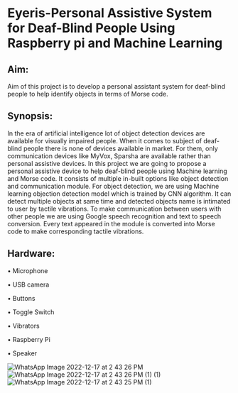# Eyeris-Personal Assistive System for Deaf-Blind People Using Raspberry pi and Machine Learning

## Aim:
Aim of this project is to develop a personal assistant system for deaf-blind people to help identify objects in terms of Morse code.

## Synopsis:
In the era of artificial intelligence lot of object detection devices are available for visually impaired people. When it comes to subject of deaf-blind people there is none of devices available in market. For them, only communication devices like MyVox, Sparsha are available rather than personal assistive devices. In this project we are going to propose a personal assistive device to help deaf-blind people using Machine learning and Morse code.
It consists of multiple in-built options like object detection and communication module. For object detection, we are using Machine learning objection detection model which is trained by CNN algorithm. It can detect multiple objects at same time and detected objects name is intimated to user by tactile vibrations. To make communication between users with other people we are using Google speech recognition and text to speech conversion. Every text appeared in the module is converted into Morse code to make corresponding tactile vibrations.
  
## Hardware:
•	Microphone

•	USB camera

•	Buttons

•	Toggle Switch

•	Vibrators

•	Raspberry Pi

•	Speaker

   ![WhatsApp Image 2022-12-17 at 2 43 26 PM](https://user-images.githubusercontent.com/59141338/208235117-b560659a-f392-4b30-94f0-5211e049c0b9.jpg) 
                                              ![WhatsApp Image 2022-12-17 at 2 43 26 PM (1) (1)](https://user-images.githubusercontent.com/59141338/208235369-8ccad751-dea4-495e-8616-783508cdffad.jpg)
                                          ![WhatsApp Image 2022-12-17 at 2 43 25 PM (1)](https://user-images.githubusercontent.com/59141338/208235636-deec41eb-21c1-4f84-8276-3c56e9364233.jpg)
